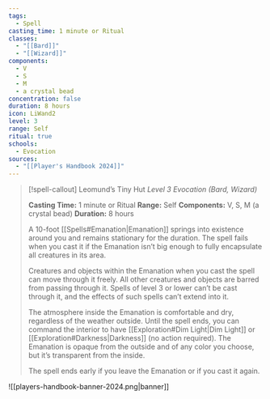 ```yaml
---
tags:
  - Spell
casting_time: 1 minute or Ritual
classes:
  - "[[Bard]]"
  - "[[Wizard]]"
components:
  - V
  - S
  - M
  - a crystal bead
concentration: false
duration: 8 hours
icon: LiWand2
level: 3
range: Self
ritual: true
schools:
  - Evocation
sources: 
  - "[[Player's Handbook 2024]]"
---
```

>[!spell-callout] Leomund’s Tiny Hut
>_Level 3 Evocation (Bard, Wizard)_
>
>**Casting Time:** 1 minute or Ritual
>**Range:** Self
>**Components:** V, S, M (a crystal bead)
>**Duration:** 8 hours
>
>A 10-foot [[Spells#Emanation\|Emanation]] springs into existence around you and remains stationary for the duration. The spell fails when you cast it if the Emanation isn’t big enough to fully encapsulate all creatures in its area.
>
>Creatures and objects within the Emanation when you cast the spell can move through it freely. All other creatures and objects are barred from passing through it. Spells of level 3 or lower can’t be cast through it, and the effects of such spells can’t extend into it.
>
>The atmosphere inside the Emanation is comfortable and dry, regardless of the weather outside. Until the spell ends, you can command the interior to have [[Exploration#Dim Light\|Dim Light]] or [[Exploration#Darkness\|Darkness]] (no action required). The Emanation is opaque from the outside and of any color you choose, but it’s transparent from the inside.
>
>The spell ends early if you leave the Emanation or if you cast it again.


![[players-handbook-banner-2024.png|banner]]